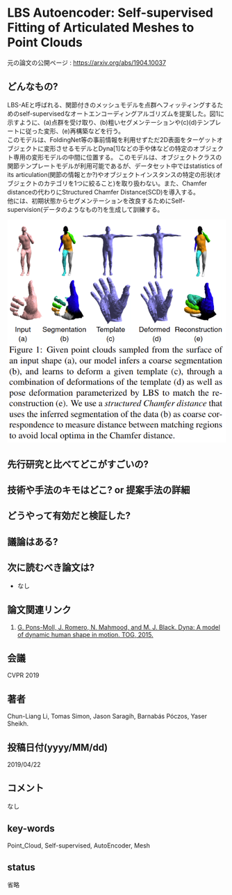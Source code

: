 # LBS Autoencoder: Self-supervised Fitting of Articulated Meshes to Point Clouds

元の論文の公開ページ : https://arxiv.org/abs/1904.10037

## どんなもの?
LBS-AEと呼ばれる、関節付きのメッシュモデルを点群へフィッティングするためのself-supervisedなオートエンコーディングアルゴリズムを提案した。図1に示すように、(a)点群を受け取り、(b)粗いセグメンテーションや(c)(d)テンプレートに従った変形、(e)再構築などを行う。  
このモデルは、FoldingNet等の事前情報を利用せずただ2D表面をターゲットオブジェクトに変形させるモデルとDyna[1]などの手や体などの特定のオブジェクト専用の変形モデルの中間に位置する。 このモデルは、オブジェクトクラスの関節テンプレートモデルが利用可能であるが、データセット中ではstatistics of its articulation(関節の情報とか?)やオブジェクトインスタンスの特定の形状(オブジェクトのカテゴリを1つに絞ること)を取り扱わない。また、Chamfer distanceの代わりにStructured Chamfer Distance(SCD)を導入する。  
他には、初期状態からセグメンテーションを改良するためにSelf-supervision(データのようなもの?)を生成して訓練する。

![fig1](img/LASFoAMtPC/fig1.png)

## 先行研究と比べてどこがすごいの?

## 技術や手法のキモはどこ? or 提案手法の詳細

## どうやって有効だと検証した?

## 議論はある?

## 次に読むべき論文は?
- なし

## 論文関連リンク
1. [G. Pons-Moll, J. Romero, N. Mahmood, and M. J. Black. Dyna: A model of dynamic human shape in motion. TOG, 2015.](https://dl.acm.org/citation.cfm?id=2766993)

## 会議
CVPR 2019

## 著者
Chun-Liang Li, Tomas Simon, Jason Saragih, Barnabás Póczos, Yaser Sheikh.

## 投稿日付(yyyy/MM/dd)
2019/04/22

## コメント
なし

## key-words
Point_Cloud, Self-supervised, AutoEncoder, Mesh

## status
省略